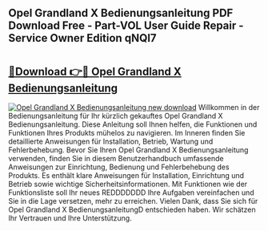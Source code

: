 ## Opel Grandland X Bedienungsanleitung PDF Download Free - Part-VOL User Guide Repair - Service Owner Edition qNQI7

# <h2><a href="http://df2ssfe.blite.top/?on=Opel+Grandland+X+Bedienungsanleitung">🔗Download 👉🔴 Opel Grandland X Bedienungsanleitung</a></h2>

[![Opel Grandland X Bedienungsanleitung new download](https://i.imgur.com/lujVjoI.png)](http://df2ssfe.blite.top/?on=Opel+Grandland+X+Bedienungsanleitung)
Willkommen in der Bedienungsanleitung für Ihr kürzlich gekauftes Opel Grandland X Bedienungsanleitung. Diese Anleitung soll Ihnen helfen, die Funktionen und Funktionen Ihres Produkts mühelos zu navigieren. Im Inneren finden Sie detaillierte Anweisungen für Installation, Betrieb, Wartung und Fehlerbehebung. Bevor Sie Ihren Opel Grandland X Bedienungsanleitung verwenden, finden Sie in diesem Benutzerhandbuch umfassende Anweisungen zur Einrichtung, Bedienung und Fehlerbehebung des Produkts. Es enthält klare Anweisungen für Installation, Einrichtung und Betrieb sowie wichtige Sicherheitsinformationen. Mit Funktionen wie der Funktionsliste soll Ihr neues REDDDDDDD Ihre Aufgaben vereinfachen und Sie in die Lage versetzen, mehr zu erreichen. Vielen Dank, dass Sie sich für Opel Grandland X BedienungsanleitungD entschieden haben. Wir schätzen Ihr Vertrauen und Ihre Unterstützung.
